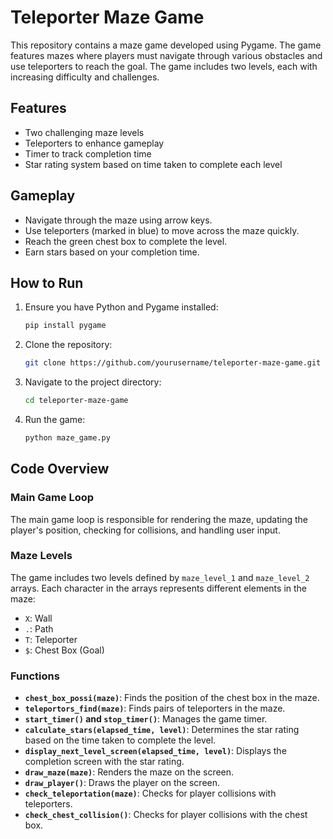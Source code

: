 # Teleporter Maze Game

This repository contains a maze game developed using Pygame. The game features mazes where players must navigate through various obstacles and use teleporters to reach the goal. The game includes two levels, each with increasing difficulty and challenges.

## Features

- Two challenging maze levels
- Teleporters to enhance gameplay
- Timer to track completion time
- Star rating system based on time taken to complete each level

## Gameplay

- Navigate through the maze using arrow keys.
- Use teleporters (marked in blue) to move across the maze quickly.
- Reach the green chest box to complete the level.
- Earn stars based on your completion time.

## How to Run

1. Ensure you have Python and Pygame installed:
    ```bash
    pip install pygame
    ```
2. Clone the repository:
    ```bash
    git clone https://github.com/yourusername/teleporter-maze-game.git
    ```
3. Navigate to the project directory:
    ```bash
    cd teleporter-maze-game
    ```
4. Run the game:
    ```bash
    python maze_game.py
    ```

## Code Overview

### Main Game Loop

The main game loop is responsible for rendering the maze, updating the player's position, checking for collisions, and handling user input.

### Maze Levels

The game includes two levels defined by `maze_level_1` and `maze_level_2` arrays. Each character in the arrays represents different elements in the maze:
- `X`: Wall
- `.`: Path
- `T`: Teleporter
- `$`: Chest Box (Goal)

### Functions

- **`chest_box_possi(maze)`**: Finds the position of the chest box in the maze.
- **`teleportors_find(maze)`**: Finds pairs of teleporters in the maze.
- **`start_timer()` and `stop_timer()`**: Manages the game timer.
- **`calculate_stars(elapsed_time, level)`**: Determines the star rating based on the time taken to complete the level.
- **`display_next_level_screen(elapsed_time, level)`**: Displays the completion screen with the star rating.
- **`draw_maze(maze)`**: Renders the maze on the screen.
- **`draw_player()`**: Draws the player on the screen.
- **`check_teleportation(maze)`**: Checks for player collisions with teleporters.
- **`check_chest_collision()`**: Checks for player collisions with the chest box.

